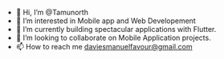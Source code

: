 - 👋 Hi, I’m @Tamunorth
- 👀 I’m interested in Mobile app and Web Developement 
- 🌱 I’m currently building spectacular applications with Flutter.
- 💞️ I’m looking to collaborate on Mobile Application projects.
- 📫 How to reach me daviesmanuelfavour@gmail.com

<!---
Tamunorth/Tamunorth is a ✨ special ✨ repository because its `README.md` (this file) appears on your GitHub profile.
You can click the Preview link to take a look at your changes.
--->

